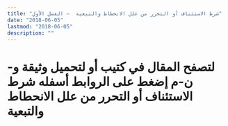 ```yaml
---
title: "شرط الاستئناف أو التحرر من علل الانحطاط والتبعية  – الفصل الأول"
date: "2018-06-05"
lastmod: "2018-06-05"
description: ""
---
```

# **لتصفح المقال في كتيب أو لتحميل وثيقة و-ن-م إضغط على الروابط أسفله** **شرط الاستئناف أو التحرر من علل الانحطاط والتبعية**

###